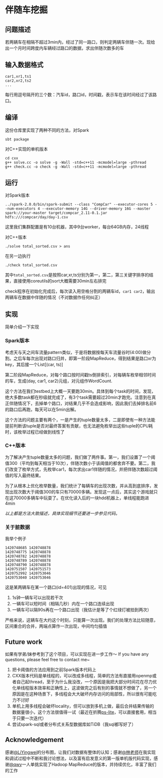 # 伴随车挖掘

## 问题描述
若两辆车在相隔不超过3min内，经过了同一路口，则判定两辆车伴随一次。现给出一个月时间跨度内车辆经过路口的数据，求出伴随次数多的车

## 输入数据格式
```
car1,xr1,ts1
car2,xr2,ts2
...
```
每行用逗号隔开的三个数：汽车id，路口id，时间戳，表示车在该时间经过了该路口。

## 编译
这份仓库里实现了两种不同的方法，对Spark
```
sbt package
```

对C++实现的单机版本
```
cd cxx
g++ solve.cc -o solve -g -Wall -std=c++11 -mcmodel=large -pthread
g++ check.cc -o check -g -Wall -std=c++11 -mcmodel=large -pthread
```

## 运行
对Spark版本
```
../spark-2.0.0/bin/spark-submit --class "CompCar" --executor-cores 5 --num-executors 4 --executor-memory 14G --driver-memory 16G --master spark://your-master target/compcar_2.11-0.1.jar hdfs:///compcar/day/day-1.csv
```
这里我们集群配置是有10台机器，其中9台worker，每台64GB内存，24线程

对C++版本
```
./solve total_sorted.csv > ans
```
在另一边执行
```
./check total_sorted.csv
```
其中`total_sorted.csv`是按照car,xr,ts分别为第一，第二，第三关键字排序的结果，直接使用coreutils的sort大概需要30min左右排完

check程序在初始化完成后，每次读入用空格分割的两辆车id，`car1 car2`，输出两辆车在数据中伴随的情况（不对数据作任何纠正）

## 实现
简单介绍一下实现

### Spark版本
考虑天与天之间车流量pattern类似，于是将数据按每天车流量谷时(4:00)做分割。之后车每次出现对路口归并，即第一阶段MapReduce，得到结果是路口xr为key，其后接一个List[(car, ts)]

第二阶段MapReduce，对每个路口按时间戳ts倒排索引，对每辆车枚举相邻时间的车，生成(day, car1, car2)元组，对元组作WordCount.

这个方法在我们testbed上大概一天要跑30min。具体到每个task的时间，发现，绝大多数task都在秒级就完成了，有3个task需要超过20min才跑完。注意到在真正伴随情况下，去掉单个路口，对结果几乎不会造成影响，因此我们去掉排名前6的路口后再跑，每天可以在5min出解。

这个方法的问题主要有两个，一是产生的tuple数量太多，二是即使有一种方法能提前判断该tuple是否对最终答案有贡献，也无法避免枚举出这些tuple的CPU耗时，该枚举过程已经做到线性了

### C++版本
为了解决产生tuple数量太多的问题，我们做了两件事。第一，我们设置了一个阈值300（平均到每天相当于10次），伴随次数小于该阈值的都舍弃不要。第二，我们改变了枚举方式，先枚举car1，每次求出car1伴随的情况，并把伴随次数超过阈值的写入最终结果。

为了从根本上优化枚举数量，我们统计了每辆车的出现次数，并从高到底排序，发现出现次数大于阈值300的车只有70000多辆。发现这一点后，其实这个游戏就只在这70000多辆车中玩耍了。在优化读入后的一块hdd机器上，单线程能跑进4min

_以上都是方法大致描述，具体实现细节还要进一步参见代码。_

### 关于脏数据
我举个例子
```
1420748685 1420748878
1420748775 1420748878
1420748782 1420748878
1420748789 1420748878
1420748790 1420748878
1420751507 1420751573
1420752992 1420753046
1420753040 1420753046
```
这是某两辆车在某一个路口(id=401)出现的情况，可见
1. 1s钟一辆车可以出现若干次
2. 一辆车可以短时间（相隔几秒）内在一个路口连续出现 
3. 一辆车可以隔90s再在一个路口出现（我估计是等了个红绿灯被拍到两次）

严格来说，这辆车在大约这个时刻，只能算一次出现。我们的处理方法比较随意，区间重合的合并，两端点算作一次出现，中间均匀插值


## Future work
如果有学弟/妹参考到了这个项目，可以实现在进一步工作～ If you have any questions, please feel free to contact me~

1. 把卡阈值的方法应用到之前Spark版本代码上
2. CXX版本代码是单线程的，可以改成多线程，简单的方法有直接用openmp或者自己起thread，至于为什么我没改，一个原因是我把大部分时间花在尽力优化单线程版本效率和正确性上，这波做完之后有别的事情就不想做了，另一个原因是在这种场景下，多线程会大大破坏内存访问的局部性，所以很有可能吃力不讨好
3. 单机上用多线程会破坏locality，但可以放到多机上做，最后合并结果传输的数据量很小，这个方法很值得一试（最近在折腾[ps-lite](https://github.com/dmlc/ps-lite)，可以直接套用，相当于只要一次迭代）
4. 尝试spark-sql或者分布式关系型数据库如TiDB（我sql都写好了）

## Acknowledgement
感谢[@LiYingwei](https://github.com/LiYingwei)的分布图，让我们对数据有整体的认知；感谢[@林老师](https://github.com/SpacelessL)在我实现和调试过程中不断和我讨论想法，以及富有启发意义的第一版单机版代码实现，感谢[@qwy]()一人单挑实现了Hadoop MapReduce的版本，并持续优化，丰富了我们的工作
